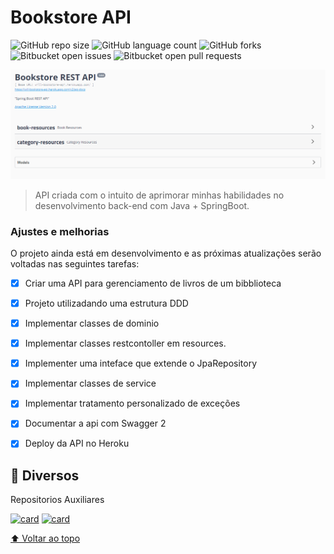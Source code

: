 # Bookstore API



![GitHub repo size](https://img.shields.io/github/repo-size/WillikinsM/bookstore?style=for-the-badge)
![GitHub language count](https://img.shields.io/github/languages/count/WillikinsM/bookstore?style=for-the-badge)
![GitHub forks](https://img.shields.io/github/forks/WillikinsM/bookstore?style=for-the-badge)
![Bitbucket open issues](https://img.shields.io/bitbucket/issues/WillikinsM/bookstore?style=for-the-badge)
![Bitbucket open pull requests](https://img.shields.io/bitbucket/pr-raw/WillikinsM/bookstore?style=for-the-badge)

<img src="bookstore-api.PNG" alt="Bookstore API">

> API criada com o intuito de aprimorar minhas habilidades no desenvolvimento back-end com Java + SpringBoot.
### Ajustes e melhorias

O projeto ainda está em desenvolvimento e as próximas atualizações serão voltadas nas seguintes tarefas:

- [x] Criar uma API para gerenciamento de livros de um bibblioteca
- [x] Projeto utilizadando uma estrutura DDD
- [x] Implementar classes de dominio
- [x] Implementar classes restcontoller em resources.
- [x] Implementer uma inteface que extende o JpaRepository
- [x] Implementar classes de service
- [x] Implementar tratamento personalizado de exceções
- [x] Documentar a api com Swagger 2
- [x] Deploy da API no Heroku


## 📝 Diversos

Repositorios Auxiliares

[![card](https://github-readme-stats.vercel.app/api/pin/?username=WillikinsM&repo=node-api)](https://github.com/WillikinsM/node-api)
[![card](https://github-readme-stats.vercel.app/api/pin/?username=WillikinsM&repo=Bootcamp)](https://github.com/WillikinsM/Bootcamp)


[⬆ Voltar ao topo](#Bookstore-API)<br>
